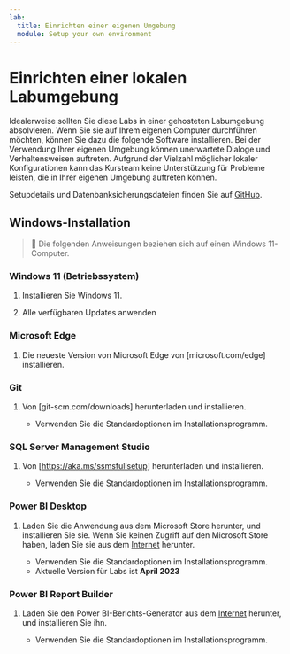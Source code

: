 ```yaml
---
lab:
  title: Einrichten einer eigenen Umgebung
  module: Setup your own environment
---
```


# Einrichten einer lokalen Labumgebung 

Idealerweise sollten Sie diese Labs in einer gehosteten Labumgebung absolvieren. Wenn Sie sie auf Ihrem eigenen Computer durchführen möchten, können Sie dazu die folgende Software installieren. Bei der Verwendung Ihrer eigenen Umgebung können unerwartete Dialoge und Verhaltensweisen auftreten. Aufgrund der Vielzahl möglicher lokaler Konfigurationen kann das Kursteam keine Unterstützung für Probleme leisten, die in Ihrer eigenen Umgebung auftreten können.

Setupdetails und Datenbanksicherungsdateien finden Sie auf [GitHub](https://github.com/MicrosoftLearning/DP-500-Azure-Data-Analyst/tree/main/Allfiles/00-Setup).

## Windows-Installation

> &#128221; Die folgenden Anweisungen beziehen sich auf einen Windows 11-Computer.

### Windows 11 (Betriebssystem)

1. Installieren Sie Windows 11.

2. Alle verfügbaren Updates anwenden

### Microsoft Edge

1. Die neueste Version von Microsoft Edge von [microsoft.com/edge] installieren.

### Git

1. Von [git-scm.com/downloads] herunterladen und installieren.

    - Verwenden Sie die Standardoptionen im Installationsprogramm.

### SQL Server Management Studio

1. Von [https://aka.ms/ssmsfullsetup] herunterladen und installieren.

    - Verwenden Sie die Standardoptionen im Installationsprogramm.

### Power BI Desktop

1. Laden Sie die Anwendung aus dem Microsoft Store herunter, und installieren Sie sie. Wenn Sie keinen Zugriff auf den Microsoft Store haben, laden Sie sie aus dem [Internet](https://www.microsoft.com/download/details.aspx?id=58494) herunter.

    - Verwenden Sie die Standardoptionen im Installationsprogramm.
    - Aktuelle Version für Labs ist **April 2023**

### Power BI Report Builder

1. Laden Sie den Power BI-Berichts-Generator aus dem [Internet](https://www.microsoft.com/download/details.aspx?id=58158) herunter, und installieren Sie ihn.

    - Verwenden Sie die Standardoptionen im Installationsprogramm.
